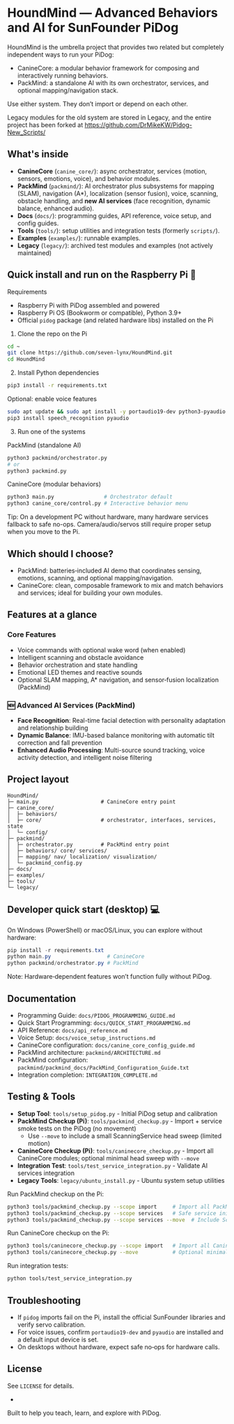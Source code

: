 # HoundMind — Advanced Behaviors and AI for SunFounder PiDog

HoundMind is the umbrella project that provides two related but completely independent ways to run your PiDog:

- CanineCore: a modular behavior framework for composing and interactively running behaviors.
- PackMind: a standalone AI with its own orchestrator, services, and optional mapping/navigation stack.

Use either system. They don’t import or depend on each other.

Legacy modules for the old system are stored in Legacy, and the entire project has been forked at https://github.com/DrMikeKW/Pidog-New_Scripts/

## What's inside

- **CanineCore** (`canine_core/`): async orchestrator, services (motion, sensors, emotions, voice), and behavior modules.
- **PackMind** (`packmind/`): AI orchestrator plus subsystems for mapping (SLAM), navigation (A*), localization (sensor fusion), voice, scanning, obstacle handling, and **new AI services** (face recognition, dynamic balance, enhanced audio).
- **Docs** (`docs/`): programming guides, API reference, voice setup, and config guides.
- **Tools** (`tools/`): setup utilities and integration tests (formerly `scripts/`).
- **Examples** (`examples/`): runnable examples.
- **Legacy** (`legacy/`): archived test modules and examples (not actively maintained)

## Quick install and run on the Raspberry Pi 🧰

Requirements

- Raspberry Pi with PiDog assembled and powered
- Raspberry Pi OS (Bookworm or compatible), Python 3.9+
- Official `pidog` package (and related hardware libs) installed on the Pi

1) Clone the repo on the Pi

```bash
cd ~
git clone https://github.com/seven-lynx/HoundMind.git
cd HoundMind
```

2) Install Python dependencies

```bash
pip3 install -r requirements.txt
```

Optional: enable voice features

```bash
sudo apt update && sudo apt install -y portaudio19-dev python3-pyaudio
pip3 install speech_recognition pyaudio
```

3) Run one of the systems

PackMind (standalone AI)

```bash
python3 packmind/orchestrator.py
# or
python3 packmind.py
```

CanineCore (modular behaviors)

```bash
python3 main.py                # Orchestrator default
python3 canine_core/control.py # Interactive behavior menu
```

Tip: On a development PC without hardware, many hardware services fallback to safe no-ops. Camera/audio/servos still require proper setup when you move to the Pi.

## Which should I choose?

- PackMind: batteries‑included AI demo that coordinates sensing, emotions, scanning, and optional mapping/navigation.
- CanineCore: clean, composable framework to mix and match behaviors and services; ideal for building your own modules.

## Features at a glance

### Core Features
- Voice commands with optional wake word (when enabled)
- Intelligent scanning and obstacle avoidance
- Behavior orchestration and state handling
- Emotional LED themes and reactive sounds
- Optional SLAM mapping, A* navigation, and sensor‑fusion localization (PackMind)

### 🆕 Advanced AI Services (PackMind)
- **Face Recognition**: Real-time facial detection with personality adaptation and relationship building
- **Dynamic Balance**: IMU-based balance monitoring with automatic tilt correction and fall prevention
- **Enhanced Audio Processing**: Multi-source sound tracking, voice activity detection, and intelligent noise filtering

## Project layout

```
HoundMind/
├─ main.py                    # CanineCore entry point
├─ canine_core/
│  ├─ behaviors/
│  ├─ core/                   # orchestrator, interfaces, services, state
│  └─ config/
├─ packmind/
│  ├─ orchestrator.py         # PackMind entry point
│  ├─ behaviors/ core/ services/
│  ├─ mapping/ nav/ localization/ visualization/
│  └─ packmind_config.py
├─ docs/
├─ examples/
├─ tools/
└─ legacy/
```

## Developer quick start (desktop) 💻

On Windows (PowerShell) or macOS/Linux, you can explore without hardware:

```powershell
pip install -r requirements.txt
python main.py                  # CanineCore
python packmind/orchestrator.py # PackMind
```

Note: Hardware‑dependent features won’t function fully without PiDog.

## Documentation

- Programming Guide: `docs/PIDOG_PROGRAMMING_GUIDE.md`
- Quick Start Programming: `docs/QUICK_START_PROGRAMMING.md`
- API Reference: `docs/api_reference.md`
- Voice Setup: `docs/voice_setup_instructions.md`
- CanineCore configuration: `docs/canine_core_config_guide.md`
- PackMind architecture: `packmind/ARCHITECTURE.md`
- PackMind configuration: `packmind/packmind_docs/PackMind_Configuration_Guide.txt`
- Integration completion: `INTEGRATION_COMPLETE.md`

## Testing & Tools

- **Setup Tool**: `tools/setup_pidog.py` - Initial PiDog setup and calibration
- **PackMind Checkup (Pi)**: `tools/packmind_checkup.py` - Import + service smoke tests on the PiDog (no movement)
	- Use `--move` to include a small ScanningService head sweep (limited motion)
- **CanineCore Checkup (Pi)**: `tools/caninecore_checkup.py` - Import all CanineCore modules; optional minimal head sweep with `--move`
- **Integration Test**: `tools/test_service_integration.py` - Validate AI services integration
- **Legacy Tools**: `legacy/ubuntu_install.py` - Ubuntu system setup utilities

Run PackMind checkup on the Pi:
```bash
python3 tools/packmind_checkup.py --scope import     # Import all PackMind modules
python3 tools/packmind_checkup.py --scope services   # Safe service init (no movement)
python3 tools/packmind_checkup.py --scope services --move  # Include ScanningService head sweep
```

Run CanineCore checkup on the Pi:
```bash
python3 tools/caninecore_checkup.py --scope import   # Import all CanineCore modules
python3 tools/caninecore_checkup.py --move           # Optional minimal head sweep
```

Run integration tests:
```bash
python tools/test_service_integration.py
```

## Troubleshooting

- If `pidog` imports fail on the Pi, install the official SunFounder libraries and verify servo calibration.
- For voice issues, confirm `portaudio19-dev` and `pyaudio` are installed and a default input device is set.
- On desktops without hardware, expect safe no‑ops for hardware calls.

## License

See `LICENSE` for details.

-

Built to help you teach, learn, and explore with PiDog.